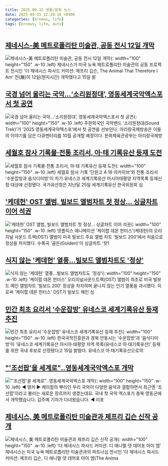 ```yaml
---
title: 2025.09.15 생활/문화 뉴스
date: 2025-09-15 12:20:16 +0900
categories: [krnews, life]
tags: [krnews, life, auto]
---
```

## [제네시스-美 메트로폴리탄 미술관, 공동 전시 12일 개막](https://n.news.naver.com/mnews/article/277/0005651929)

![제네시스-美 메트로폴리탄 미술관, 공동 전시 12일 개막](https://mimgnews.pstatic.net/image/origin/277/2025/09/15/5651929.jpg?type=nf220_150){: width="100" height="150" .w-10 .left}
제네시스가 미국 뉴욕 메트로폴리탄 미술관의 공동 프로젝트 전시인 '더 제네시스 파사드 커미션: 제프리 깁슨, The Animal That Therefore I Am' 전(展)이 12일(현지시간) 개막했다고 15일 밝

## [국경 넘어 울리는 국악…‘소리원정대’, 영동세계국악엑스포서 첫 공연](https://n.news.naver.com/mnews/article/366/0001108002)

![국경 넘어 울리는 국악…‘소리원정대’, 영동세계국악엑스포서 첫 공연](https://mimgnews.pstatic.net/image/origin/366/2025/09/15/1108002.jpg?type=nf220_150){: width="100" height="150" .w-10 .left}
주한외국인 국악밴드 ‘소리원정대(Sound Trek)’가 ’2025 영동세계국악엑스포’에서 첫 공연을 선보인다. 아리랑국제방송은 이들의 이야기를 담은 다큐멘터리를 10월 공개할 예정이다. 문화체육관광부는 아리랑국제방

## [세월호 참사 기록물·전통 조리서, 아·태 기록유산 등재 도전](https://n.news.naver.com/mnews/article/003/0013481545)

![세월호 참사 기록물·전통 조리서, 아·태 기록유산 등재 도전](https://mimgnews.pstatic.net/image/origin/003/2025/09/15/13481545.jpg?type=nf220_150){: width="100" height="150" .w-10 .left}
세월호 참사 기록 '단원고 4·16 아카이브'와 전통 조리서 '수운잡방과 음식디미방'이 차기 유네스코 세계기록유산 아시아태평양 지역목록 등재신청 대상에 선정됐다. 국가유산청은 지난달 25일 세계기록유산 한국위원회 심

## ['케데헌' OST 앨범, 빌보드 앨범차트 첫 정상… 싱글차트 이어 석권](https://n.news.naver.com/mnews/article/469/0000887189)

!['케데헌' OST 앨범, 빌보드 앨범차트 첫 정상… 싱글차트 이어 석권](https://mimgnews.pstatic.net/image/origin/469/2025/09/15/887189.jpg?type=nf220_150){: width="100" height="150" .w-10 .left}
넷플릭스 애니메이션 '케이팝 데몬 헌터스'(케데헌)의 오리지널 사운드 트랙(OST) 앨범이 미국 빌보드 주요 앨범 차트 '빌보드 200'에서 처음으로 정상을 차지했다. 수록곡 '골든(Golden)'이 싱글차트 '핫1

## [식지 않는 '케데헌' 열풍...빌보드 앨범차트도 '정상'](https://n.news.naver.com/mnews/article/215/0001223834)

![식지 않는 '케데헌' 열풍...빌보드 앨범차트도 '정상'](https://mimgnews.pstatic.net/image/origin/215/2025/09/15/1223834.jpg?type=nf220_150){: width="100" height="150" .w-10 .left}
'케이팝 데몬 헌터스' 오리지널사운드트랙(OST) 앨범이 최초로 미국 빌보드 메인 앨범차트 '빌보드 200' 정상을 차지하며 끝나지 않는 인기 열풍을 과시했다. 이로써 '케이팝 데몬 헌터스' OST가 빌보드 메인 싱

## [민간 최초 요리서 ‘수운잡방’ 유네스코 세계기록유산 등재 추진](https://n.news.naver.com/mnews/article/005/0001802286)

![민간 최초 요리서 ‘수운잡방’ 유네스코 세계기록유산 등재 추진](https://mimgnews.pstatic.net/image/origin/005/2025/09/15/1802286.jpg?type=nf220_150){: width="100" height="150" .w-10 .left}
한국국학진흥원과 경북 안동시는 ‘수운잡방’과 ‘음식디미방’이 ‘유네스코 세계기록유산 아시아·태평양 지역 목록(유네스코 아·태기록유산)’ 등재를 위한 국내 후보로 선정됐다고 15일 밝혔다. 유네스코 아·태기록유산으로의

## ["'조선팝'을 세계로"‥영동세계국악엑스포 개막](https://n.news.naver.com/mnews/article/214/0001449220)

!["'조선팝'을 세계로"‥영동세계국악엑스포 개막](https://mimgnews.pstatic.net/image/origin/214/2025/09/15/1449220.jpg?type=nf220_150){: width="100" height="150" .w-10 .left}
◀ 앵커 ▶ 케이팝의 뿌리인 우리 국악이 다양한 음악과 결합하면서 최근엔 '조선팝'이라고 불리는 새로운 장르까지 생겼는데요. 국내 첫 국악 엑스포가 충북 영동군에서 개막했습니다. 김주예 기자가 다녀왔습니다. ◀ 리포

## [제네시스, 美 메트로폴리탄 미술관과 제프리 깁슨 신작 공개](https://n.news.naver.com/mnews/article/001/0015625944)

![제네시스, 美 메트로폴리탄 미술관과 제프리 깁슨 신작 공개](https://mimgnews.pstatic.net/image/origin/001/2025/09/15/15625944.jpg?type=nf220_150){: width="100" height="150" .w-10 .left}
'더 제네시스 파사드 커미션: 디 애니멀 댓 데어포 아이 엠' 제네시스는 미국 뉴욕 메트로폴리탄 미술관과의 파트너십 전시인 '더 제네시스 파사드 커미션: 제프리 깁슨, 디 애니멀 댓 데어포 아이 엠(The Anima

